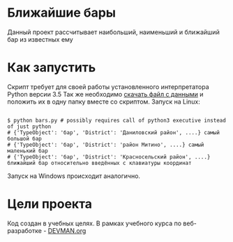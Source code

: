 # Ближайшие бары

Данный проект рассчитывает наибольший, наименьший и ближайший бар из известных ему

# Как запустить

Скрипт требует для своей работы установленного интерпретатора Python версии 3.5
Так же необходимо [скачать файл с данными](https://data.mos.ru/opendata/7710881420-bary) и положить их в одну папку вместе со скриптом.
Запуск на Linux:

```#!bash

$ python bars.py # possibly requires call of python3 executive instead of just python
# {'TypeObject': 'бар', 'District': 'Даниловский район', ....} самый большой бар
# {'TypeObject': 'бар', 'District': 'район Митино', ....} самый маленький бар
# {'TypeObject': 'бар', 'District': 'Красносельский район', ....} ближайший бар относительно введённых с клавиатуры координат

```

Запуск на Windows происходит аналогично.

# Цели проекта

Код создан в учебных целях. В рамках учебного курса по веб-разработке - [DEVMAN.org](https://devman.org)
